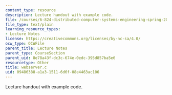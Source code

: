 ```yaml
---
content_type: resource
description: Lecture handout with example code.
file: /courses/6-824-distributed-computer-systems-engineering-spring-2006/09486388a1a315116d6f08e4463ac106_webserver.c
file_type: text/plain
learning_resource_types:
- Lecture Notes
license: https://creativecommons.org/licenses/by-nc-sa/4.0/
ocw_type: OCWFile
parent_title: Lecture Notes
parent_type: CourseSection
parent_uid: 8e78a43f-dc3c-674e-0edc-395d857ba5e6
resourcetype: Other
title: webserver.c
uid: 09486388-a1a3-1511-6d6f-08e4463ac106
---
```

Lecture handout with example code.